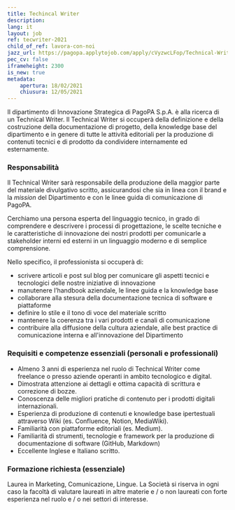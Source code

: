 ```yaml
---
title: Techincal Writer
description:
lang: it
layout: job
ref: tecwriter-2021
child_of_ref: lavora-con-noi
jazz_url: https://pagopa.applytojob.com/apply/cVyzwcLFop/Technical-Writer
pec_cv: false
iframeheight: 2300
is_new: true
metadata:
    apertura: 18/02/2021
    chiusura: 12/05/2021
---
```


Il dipartimento di Innovazione Strategica di PagoPA S.p.A. è alla ricerca di un Technical Writer.
Il Technical Writer si occuperà della definizione e della costruzione della documentazione di progetto, della knowledge base del dipartimento e in genere di tutte le attività editoriali per la produzione di contenuti tecnici e di prodotto da condividere internamente ed esternamente.

### Responsabilità

Il Technical Writer sarà responsabile della produzione della maggior parte del materiale divulgativo scritto, assicurandosi che sia in linea con il brand e la _mission_ del Dipartimento e con le linee guida di comunicazione di PagoPA.

Cerchiamo una persona esperta del linguaggio tecnico, in grado di comprendere e descrivere i processi di progettazione, le scelte tecniche e le caratteristiche di innovazione dei nostri prodotti per comunicarle a stakeholder interni ed esterni in un linguaggio moderno e di semplice comprensione.

Nello specifico, il professionista si occuperà di:

- scrivere articoli e post sul blog per comunicare gli aspetti tecnici e tecnologici delle nostre iniziative di innovazione
- manutenere l’handbook aziendale, le linee guida e la knowledge base
- collaborare alla stesura della documentazione tecnica di software e piattaforme
- definire lo stile e il tono di voce del materiale scritto
- mantenere la coerenza tra i vari prodotti e canali di comunicazione
- contribuire alla diffusione della cultura aziendale, alle best practice di comunicazione interna e all'innovazione del Dipartimento


### Requisiti e competenze essenziali (personali e professionali)
- Almeno 3 anni di esperienza nel ruolo di Technical Writer come freelance o presso aziende operanti in ambito tecnologico e digital.
- Dimostrata attenzione ai dettagli e ottima capacità di scrittura e correzione di bozze.
- Conoscenza delle migliori pratiche di contenuto per i prodotti digitali internazionali.
- Esperienza di produzione di contenuti e knowledge base ipertestuali attraverso Wiki (es. Confluence, Notion, MediaWiki).
- Familiarità con piattaforme editoriali (es. Medium).
- Familiarità di strumenti, tecnologie e framework per la produzione di documentazione di software (GitHub, Markdown)
- Eccellente Inglese e Italiano scritto.



### Formazione richiesta (essenziale)
Laurea in Marketing, Comunicazione, Lingue. La Società si riserva in ogni caso la facoltà di valutare laureati in altre materie e / o non laureati con forte esperienza nel ruolo e / o nei settori di interesse.

